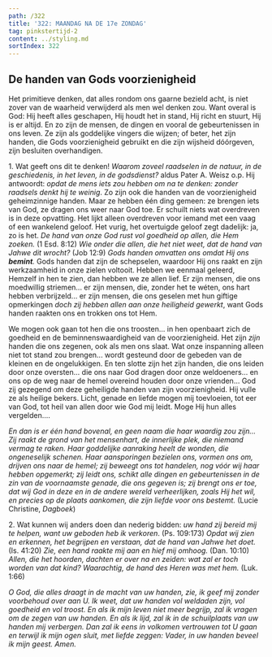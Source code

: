 ```yaml
---
path: /322
title: '322: MAANDAG NA DE 17e ZONDAG'
tag: pinkstertijd-2
content: ../styling.md
sortIndex: 322
---
```


## De handen van Gods voorzienigheid

Het primitieve denken, dat alles rondom ons gaarne bezield acht, is niet zover van de waarheid verwijderd als men wel denken zou. Want overal is God: Hij heeft alles geschapen, Hij houdt het in stand, Hij richt en stuurt, Hij is er altijd. En zo zijn de mensen, de dingen en vooral de gebeurtenissen in ons leven. Ze zijn als goddelijke vingers die wijzen; of beter, het zijn handen, die Gods voorzienigheid gebruikt en die zijn wijsheid dóórgeven, zijn besluiten overhandigen.

1\. Wat geeft ons dit te denken! _Waarom zoveel raadselen in de natuur, in de geschiedenis, in het leven, in de godsdienst?_ aldus Pater A. Weisz o.p. Hij antwoordt: _opdat de mens iets zou hebben om na te denken: zonder raadsels denkt hij te weinig_. Zo zijn ook die handen van de voorzienigheid geheimzinnige handen. Maar ze hebben één ding gemeen: ze brengen iets van God, ze dragen ons weer naar God toe. Er schuilt niets wat overdreven is in deze opvatting. Het lijkt alleen overdreven voor iemand met een vaag of een wankelend geloof. Het vurig, het overtuigde geloof zegt dadelijk: ja, zo is het. _De hand van onze God rust vol goedheid op allen, die Hem zoeken._ (1 Esd. 8:12) _Wie onder die allen, die het niet weet, dat de hand van Jahwe dit wrocht?_ (Job 12:9) _Gods handen omvatten ons omdat Hij ons __bemint__._ Gods handen dat zijn de schepselen, waardoor Hij ons raakt en zijn werkzaamheid in onze zielen voltooit. Hebben we eenmaal geleerd, Hemzelf in hen te zien, dan hebben we ze allen lief. Er zijn mensen, die ons moedwillig striemen... er zijn mensen, die, zonder het te wéten, ons hart hebben verbrijzeld... er zijn mensen, die ons geselen met hun giftige opmerkingen _doch zij hebben allen aan onze heiligheid gewerkt_, want Gods handen raakten ons en trokken ons tot Hem.

We mogen ook gaan tot hen die ons troosten... in hen openbaart zich de goedheid en de beminnenswaardigheid van de voorzienigheid. Het zijn _zijn_ handen die ons zegenen, ook als men ons slaat. Wat onze inspanning alleen niet tot stand zou brengen... wordt gesteund door de gebeden van de kleinen en de ongelukkigen. En ten slotte zijn het zijn handen, die ons leiden door onze oversten... die ons naar God dragen door onze weldoeners... en ons op de weg naar de hemel overeind houden door onze vrienden... God zij gezegend om deze geheiligde handen van zijn voorzienigheid. Hij vulle ze als heilige bekers. Licht, genade en liefde mogen mij toevloeien, tot eer van God, tot heil van allen door wie God mij leidt. Moge Hij hun alles vergelden....

_En dan is er één hand bovenal, en geen naam die haar waardig zou zijn... Zij raakt de grond van het mensenhart, de innerlijke plek, die niemand vermag te raken. Haar goddelijke aanraking heelt de wonden, die ongeneselijk schenen. Haar aansporingen bezielen ons, vormen ons om, drijven ons naar de hemel; zij beweegt ons tot handelen, nog vóór wij haar hebben opgemerkt; zij leidt ons, schikt alle dingen en gebeurtenissen in de zin van de voornaamste genade, die ons gegeven is; zij brengt ons er toe, dat wij God in deze en in de andere wereld verheerlijken, zoals Hij het wil, en precies op de plaats aankomen, die zijn liefde voor ons bestemt._ (Lucie Christine, _Dagboek_)

2\. Wat kunnen wij anders doen dan nederig bidden: _uw hand zij bereid mij te helpen, want uw geboden heb ik verkoren_. (Ps. 109:173) _Opdat wij zien en erkennen, het begrijpen en verstaan, dat de hand van Jahwe het doet._ (Is. 41:20) _Zie, een hand raakte mij aan en hief mij omhoog._ (Dan. 10:10) _Allen, die het hoorden, dachten er over na en zeiden: wat zal er toch worden van dat kind? Waarachtig, de hand des Heren was met hem._ (Luk. 1:66)

_O God, die alles draagt in de macht van uw handen, zie, ik geef mij zonder voorbehoud over aan U. Ik weet, dat uw handen vol weldaden zijn, vol goedheid en vol troost. En als ik mijn leven niet meer begrijp, zal ik vragen om de zegen van uw handen. En als ik lijd, zal ik in de schuilplaats van uw handen mij verbergen. Dan zal ik eens in volkomen vertrouwen tot U gaan en terwijl ik mijn ogen sluit, met liefde zeggen: Vader, in uw handen beveel ik mijn geest. Amen._
